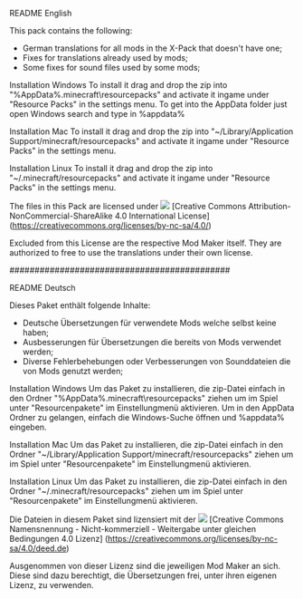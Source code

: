 README English

This pack contains the following:

- German translations for all mods in the X-Pack that doesn't have one;
- Fixes for translations already used by mods;
- Some fixes for sound files used by some mods;


Installation Windows
To install it drag and drop the zip into "%AppData%\.minecraft\resourcepacks" and activate it ingame under "Resource Packs" in the settings menu.
To get into the AppData folder just open Windows search and type in %appdata%

Installation Mac
To install it drag and drop the zip into "~/Library/Application Support/minecraft/resourcepacks" and activate it ingame under "Resource Packs" in the settings menu.

Installation Linux
To install it drag and drop the zip into "~/.minecraft/resourcepacks" and activate it ingame under "Resource Packs" in the settings menu.

The files in this Pack are licensed under ![](https://i.creativecommons.org/l/by-nc-sa/4.0/88x31.png)
[Creative Commons Attribution-NonCommercial-ShareAlike 4.0 International License] (https://creativecommons.org/licenses/by-nc-sa/4.0/)

Excluded from this License are the respective Mod Maker itself. They are authorized to free to use the translations under their own license.

############################################

README Deutsch

Dieses Paket enthält folgende Inhalte:

- Deutsche Übersetzungen für verwendete Mods welche selbst keine haben;
- Ausbesserungen für Übersetzungen die bereits von Mods verwendet werden;
- Diverse Fehlerbehebungen oder Verbesserungen von Sounddateien die von Mods genutzt werden;

Installation Windows
Um das Paket zu installieren, die zip-Datei einfach in den Ordner "%AppData%\.minecraft\resourcepacks" ziehen um im Spiel unter "Resourcenpakete" im Einstellungmenü aktivieren.
Um in den AppData Ordner zu gelangen, einfach die Windows-Suche öffnen und %appdata% eingeben.

Installation Mac
Um das Paket zu installieren, die zip-Datei einfach in den Ordner "~/Library/Application Support/minecraft/resourcepacks" ziehen um im Spiel unter "Resourcenpakete" im Einstellungmenü aktivieren.

Installation Linux
Um das Paket zu installieren, die zip-Datei einfach in den Ordner "~/.minecraft/resourcepacks" ziehen um im Spiel unter "Resourcenpakete" im Einstellungmenü aktivieren.

Die Dateien in diesem Paket sind lizensiert mit der ![](https://i.creativecommons.org/l/by-nc-sa/4.0/88x31.png)
[Creative Commons Namensnennung - Nicht-kommerziell - Weitergabe unter gleichen Bedingungen 4.0 Lizenz] (https://creativecommons.org/licenses/by-nc-sa/4.0/deed.de)

Ausgenommen von dieser Lizenz sind die jeweiligen Mod Maker an sich. Diese sind dazu berechtigt, die Übersetzungen frei, unter ihren eigenen Lizenz, zu verwenden.
